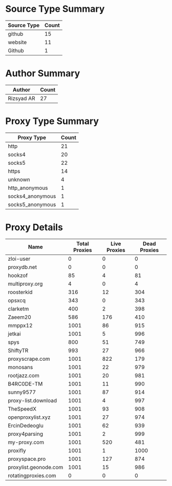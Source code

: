 # Source Type Summary

| Source Type | Count |
|-------------|-------|
| github | 15 |
| website | 11 |
| Github | 1 |


# Author Summary

| Author | Count |
|--------|-------|
| Rizsyad AR | 27 |


# Proxy Type Summary

| Proxy Type | Count |
|------------|-------|
| http | 21 |
| socks4 | 20 |
| socks5 | 22 |
| https | 14 |
| unknown | 4 |
| http_anonymous | 1 |
| socks4_anonymous | 1 |
| socks5_anonymous | 1 |


# Proxy Details

| Name | Total Proxies | Live Proxies | Dead Proxies |
|------|---------------|--------------|---------------|
| zloi-user | 0 | 0 | 0 |
| proxydb.net | 0 | 0 | 0 |
| hookzof | 85 | 4 | 81 |
| multiproxy.org | 4 | 0 | 4 |
| roosterkid | 316 | 12 | 304 |
| opsxcq | 343 | 0 | 343 |
| clarketm | 400 | 2 | 398 |
| Zaeem20 | 586 | 176 | 410 |
| mmppx12 | 1001 | 86 | 915 |
| jetkai | 1001 | 5 | 996 |
| spys | 800 | 51 | 749 |
| ShiftyTR | 993 | 27 | 966 |
| proxyscrape.com | 1001 | 822 | 179 |
| monosans | 1001 | 22 | 979 |
| rootjazz.com | 1001 | 20 | 981 |
| B4RC0DE-TM | 1001 | 11 | 990 |
| sunny9577 | 1001 | 87 | 914 |
| proxy-list.download | 1001 | 4 | 997 |
| TheSpeedX | 1001 | 93 | 908 |
| openproxylist.xyz | 1001 | 27 | 974 |
| ErcinDedeoglu | 1001 | 62 | 939 |
| proxy4parsing | 1001 | 2 | 999 |
| my-proxy.com | 1001 | 520 | 481 |
| proxifly | 1001 | 1 | 1000 |
| proxyspace.pro | 1001 | 127 | 874 |
| proxylist.geonode.com | 1001 | 15 | 986 |
| rotatingproxies.com | 0 | 0 | 0 |
